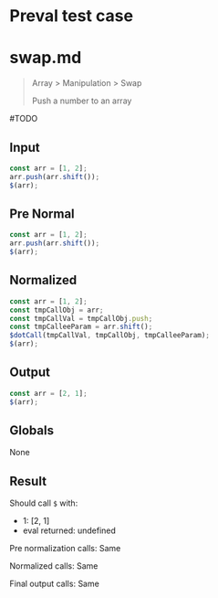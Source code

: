 # Preval test case

# swap.md

> Array > Manipulation > Swap
>
> Push a number to an array

#TODO

## Input

`````js filename=intro
const arr = [1, 2];
arr.push(arr.shift());
$(arr);
`````

## Pre Normal

`````js filename=intro
const arr = [1, 2];
arr.push(arr.shift());
$(arr);
`````

## Normalized

`````js filename=intro
const arr = [1, 2];
const tmpCallObj = arr;
const tmpCallVal = tmpCallObj.push;
const tmpCalleeParam = arr.shift();
$dotCall(tmpCallVal, tmpCallObj, tmpCalleeParam);
$(arr);
`````

## Output

`````js filename=intro
const arr = [2, 1];
$(arr);
`````

## Globals

None

## Result

Should call `$` with:
 - 1: [2, 1]
 - eval returned: undefined

Pre normalization calls: Same

Normalized calls: Same

Final output calls: Same
